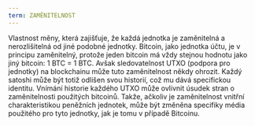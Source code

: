```yaml
---
term: ZAMĚNITELNOST
---
```


Vlastnost měny, která zajišťuje, že každá jednotka je zaměnitelná a nerozlišitelná od jiné podobné jednotky. Bitcoin, jako jednotka účtu, je v principu zaměnitelný, protože jeden bitcoin má vždy stejnou hodnotu jako jiný bitcoin: 1 BTC = 1 BTC. Avšak sledovatelnost UTXO (podpora pro jednotky) na blockchainu může tuto zaměnitelnost někdy ohrozit. Každý satoshi může být totiž odlišen svou historií, což mu dává specifickou identitu. Vnímání historie každého UTXO může ovlivnit úsudek stran o zaměnitelnosti použitých bitcoinů. Takže, ačkoliv je zaměnitelnost vnitřní charakteristikou peněžních jednotek, může být změněna specifiky média použitého pro tyto jednotky, jak je tomu v případě Bitcoinu.